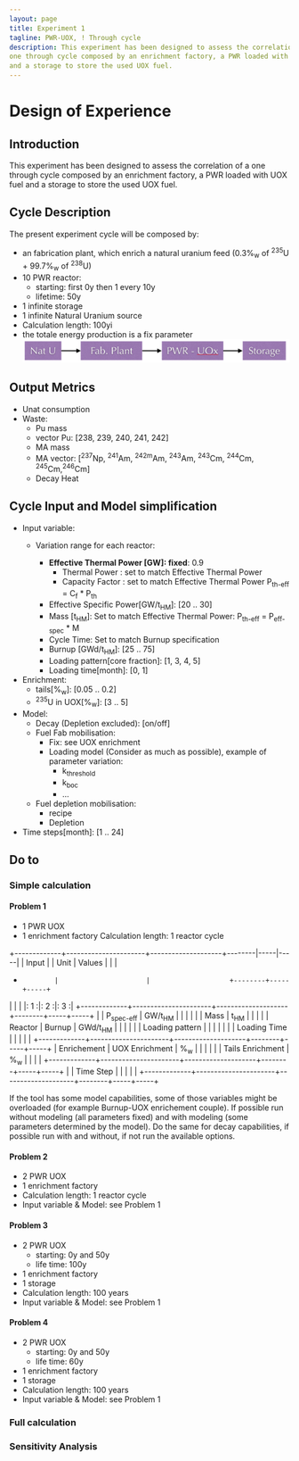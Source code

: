```yaml
---
layout: page
title: Experiment 1
tagline: PWR-UOX, ! Through cycle 
description: This experiment has been designed to assess the correlation of a
one through cycle composed by an enrichment factory, a PWR loaded with UOX fuel
and a storage to store the used UOX fuel.
---
```


# Design of Experience

## Introduction
This experiment has been designed to assess the correlation of a
one through cycle composed by an enrichment factory, a PWR loaded with UOX fuel
and a storage to store the used UOX fuel.


## Cycle Description
The present experiment cycle will be composed by:
  - an fabrication plant, which enrich a natural uranium feed (0.3%<sub>w</sub> of <sup>235</sup>U + 99.7%<sub>w</sub> of <sup>238</sup>U)
  - 10 PWR reactor:
    - starting: first 0y then 1 every 10y
    - lifetime: 50y
  - 1 infinite storage
  - 1 infinite Natural Uranium source
  - Calculation length: 100yi
  - the totale energy production is a fix parameter
![Experiment 1 Schema](exp1.png)


## Output Metrics
- Unat consumption
- Waste:
  - Pu mass
  - vector Pu: [238, 239, 240, 241, 242]
  - MA mass
  - MA vector: [<sup>237</sup>Np, <sup>241</sup>Am, <sup>242m</sup>Am, <sup>243</sup>Am, <sup>243</sup>Cm, <sup>244</sup>Cm, <sup>245</sup>Cm,<sup>246</sup>Cm] 
  - Decay Heat 


## Cycle Input and Model simplification
- Input variable:
  - Variation range for each reactor:



    - **Effective Thermal Power [GW]: fixed**: 0.9 
      - Thermal Power : set to match Effective Thermal Power
      - Capacity Factor : set to match Effective Thermal Power
      P<sub>th-eff</sub> = C<sub>f</sub> * P<sub>th</sub>
    - Effective Specific Power[GW/t<sub>HM</sub>]: [20 .. 30]
    - Mass [t<sub>HM</sub>]: Set to match Effective Thermal Power:
      P<sub>th-eff</sub> = P<sub>eff-spec</sub> * M
    - Cycle Time: Set to match Burnup specification
    - Burnup [GWd/t<sub>HM</sub>]: [25 .. 75]
    - Loading pattern[core fraction]: [1, 3, 4, 5]
    - Loading time[month]: [0, 1]
- Enrichment:
   - tails[%<sub>w</sub>]: [0.05 .. 0.2]
   - <sup>235</sup>U in UOX[%<sub>w</sub>]: [3 .. 5]
- Model:
  - Decay (Depletion excluded): [on/off]
  - Fuel Fab mobilisation: 
    - Fix: see UOX enrichment
    - Loading model (Consider as much as possible), example of parameter variation:
      - k<sub>threshold</sub>
      - k<sub>boc</sub>
      - ...
  - Fuel depletion mobilisation:
    - recipe 
    - Depletion
- Time steps[month]: [1 .. 24]

## Do to

### Simple calculation

#### Problem 1
- 1 PWR UOX
- 1 enrichment factory
Calculation length: 1 reactor cycle

+-------------+----------------------+--------------------+--------|-----|-----|
|     Input   |                      |         Unit       | Values |     |     |
+             |                      |                    +--------+-----+-----+
|             |                      |                    |: 1    :|: 2 :|: 3 :|
+-------------+----------------------+--------------------+--------+-----+-----+
|             | P<sub>spec-eff</sub> |  GW/t<sub>HM</sub> |        |     |     |
|             |        Mass          |     t<sub>HM</sub> |        |     |     |
| Reactor     |        Burnup        | GWd/t<sub>HM</sub> |        |     |     |
|             |   Loading pattern    |                    |        |     |     |
|             |     Loading Time     |                    |        |     |     |
+-------------+----------------------+--------------------+--------+-----+-----+
| Enrichement |   UOX  Enrichment    |    %<sub>w</sub>   |        |     |     |
|             |  Tails  Enrichment   |    %<sub>w</sub>   |        |     |     |
+-------------+----------------------+--------------------+--------+-----+-----+
|             |      Time Step       |                    |        |     |     |
+-------------+----------------------+--------------------+--------+-----+-----+

If the tool has some model capabilities, some of those variables might be
overloaded (for example Burnup-UOX enrichement couple). If possible run without
modeling (all parameters fixed) and with modeling (some parameters determined by
the model). Do the same for decay capabilities, if possible run with and
without, if not run the available options.



#### Problem 2
  - 2 PWR UOX
  - 1 enrichment factory
  - Calculation length: 1 reactor cycle
  - Input variable & Model: see Problem 1

#### Problem 3
  - 2 PWR UOX
    - starting: 0y and 50y
    - life time: 100y
  - 1 enrichment factory
  - 1 storage
  - Calculation length: 100 years
  - Input variable & Model: see Problem 1

#### Problem 4
  - 2 PWR UOX
    - starting: 0y and 50y
    - life time: 60y
  - 1 enrichment factory
  - 1 storage
  - Calculation length: 100 years
  - Input variable & Model: see Problem 1

### Full calculation
  

### Sensitivity Analysis
